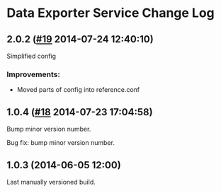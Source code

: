 # Data Exporter Service Change Log

## 2.0.2 ([#19](https://git.mobcastdev.com/Mimir/data-exporter-service/pull/19) 2014-07-24 12:40:10)

Simplified config

### Improvements:

* Moved parts of config into reference.conf


## 1.0.4 ([#18](https://git.mobcastdev.com/Mimir/data-exporter-service/pull/18) 2014-07-23 17:04:58)

Bump minor version number.

Bug fix: bump minor version number.

## 1.0.3 (2014-06-05 12:00)

Last manually versioned build.
